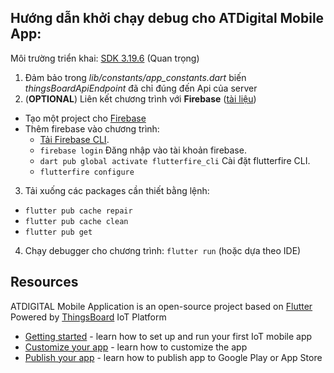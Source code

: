## Hướng dẫn khởi chạy debug cho ATDigital Mobile App:

Môi trường triển khai: [SDK 3.19.6](https://docs.flutter.dev/release/archive) (Quan trọng)
1. Đảm bảo trong *lib/constants/app_constants.dart* biến _thingsBoardApiEndpoint_ đã chỉ đúng đến Api của server
2. (**OPTIONAL**) Liên kết chương trình với **Firebase** ([tài liệu](https://firebase.google.com/docs/flutter/setup?platform=android))
- Tạo một project cho [Firebase](https://firebase.google.com/)
- Thêm firebase vào chương trình:
  - [Tải Firebase CLI](https://firebase.google.com/docs/cli#setup_update_cli).
  - `firebase login` Đăng nhập vào tài khoản firebase.
  - `dart pub global activate flutterfire_cli` Cài đặt flutterfire CLI.
  - `flutterfire configure`
3. Tải xuống các packages cần thiết bằng lệnh:
- `flutter pub cache repair`
- `flutter pub cache clean`
- `flutter pub get`
4. Chạy debugger cho chương trình: `flutter run` (hoặc dựa theo IDE)

## Resources

ATDIGITAL Mobile Application is an open-source project based on [Flutter](https://flutter.dev/)
Powered by [ThingsBoard](https://thingsboard.io) IoT Platform

- [Getting started](https://thingsboard.io/docs/mobile/getting-started/) - learn how to set up and run your first IoT mobile app
- [Customize your app](https://thingsboard.io/docs/mobile/customization/) - learn how to customize the app
- [Publish your app](https://thingsboard.io/docs/mobile/release/) - learn how to publish app to Google Play or App Store

